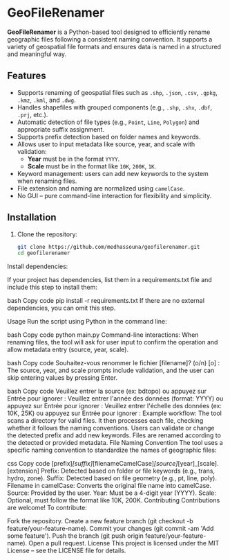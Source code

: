 # GeoFileRenamer

**GeoFileRenamer** is a Python-based tool designed to efficiently rename geographic files following a consistent naming convention. It supports a variety of geospatial file formats and ensures data is named in a structured and meaningful way.

## Features

- Supports renaming of geospatial files such as `.shp`, `.json`, `.csv`, `.gpkg`, `.kmz`, `.kml`, and `.dwg`.
- Handles shapefiles with grouped components (e.g., `.shp`, `.shx`, `.dbf`, `.prj`, etc.).
- Automatic detection of file types (e.g., `Point`, `Line`, `Polygon`) and appropriate suffix assignment.
- Supports prefix detection based on folder names and keywords.
- Allows user to input metadata like source, year, and scale with validation:
  - **Year** must be in the format `YYYY`.
  - **Scale** must be in the format like `10K`, `200K`, `1K`.
- Keyword management: users can add new keywords to the system when renaming files.
- File extension and naming are normalized using `camelCase`.
- No GUI – pure command-line interaction for flexibility and simplicity.

## Installation

1. Clone the repository:

   ```bash
   git clone https://github.com/medhassouna/geofilerenamer.git
   cd geofilerenamer
Install dependencies:

If your project has dependencies, list them in a requirements.txt file and include this step to install them:

bash
Copy code
pip install -r requirements.txt
If there are no external dependencies, you can omit this step.

Usage
Run the script using Python in the command line:

bash
Copy code
python main.py
Command-line interactions:
When renaming files, the tool will ask for user input to confirm the operation and allow metadata entry (source, year, scale).

bash
Copy code
Souhaitez-vous renommer le fichier [filename]? (o/n) [o] : 
The source, year, and scale prompts include validation, and the user can skip entering values by pressing Enter.

bash
Copy code
Veuillez entrer la source (ex: bdtopo) ou appuyez sur Entrée pour ignorer : 
Veuillez entrer l'année des données (format: YYYY) ou appuyez sur Entrée pour ignorer : 
Veuillez entrer l'échelle des données (ex: 10K, 25K) ou appuyez sur Entrée pour ignorer :
Example workflow:
The tool scans a directory for valid files.
It then processes each file, checking whether it follows the naming conventions.
Users can validate or change the detected prefix and add new keywords.
Files are renamed according to the detected or provided metadata.
File Naming Convention
The tool uses a specific naming convention to standardize the names of geographic files:

css
Copy code
[prefix]_[suffix]_[filenameCamelCase]_[source]_[year]_[scale].[extension]
Prefix: Detected based on folder or file keywords (e.g., trans, hydro, zone).
Suffix: Detected based on file geometry (e.g., pt, line, poly).
Filename in camelCase: Converts the original file name into camelCase.
Source: Provided by the user.
Year: Must be a 4-digit year (YYYY).
Scale: Optional, must follow the format like 10K, 200K.
Contributing
Contributions are welcome! To contribute:

Fork the repository.
Create a new feature branch (git checkout -b feature/your-feature-name).
Commit your changes (git commit -am 'Add some feature').
Push the branch (git push origin feature/your-feature-name).
Open a pull request.
License
This project is licensed under the MIT License – see the LICENSE file for details.